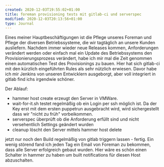 ```yaml
---
created: 2020-12-03T19:55:02+01:00
title: foreman provisioning tests mit gitlab-ci und serverspec
modified: 2020-12-03T20:13:56+01:00
type: Journal
---
```


Eines meiner Hauptbeschäftigungen ist die Pflege unseres Foreman und Pflege der diversen Betriebssysteme, die wir tagtäglich an unsere Kunden ausliefern. Nachdem immer wieder neue Releases kommen, Anforderungen verändert werden oder einfach mal ein Update des Betriebssystems den Provisionierungsprozess verändert, habe ich mir mal die Zeit genommen einen automatischen Test des Provisionings zu bauen. Hier hat sich gitlab-ci mit den kürzlich eingeführten Rules als sehr nützlich erwiesen. Davor habe ich mir Jenkins von unseren Entwicklern ausgeborgt, aber voll integriert in gitlab find ichs irgendwie schöner.

Der Ablauf:
  - hammer host create erzeugt den Server in VMWare.
  - wait-for-it.sh testet regelmäßig ob ein Login per ssh möglich ist. Da der Key erst mit dem ersten puppetrun ausgebracht wird, wird sichergestellt dass wir "nicht zu früh" vorbeikommen.
  - serverspec überprüft ob die Anforderung erfüllt sind und nicht versehentlich Settings geändert wurden
  - cleanup löscht den Server mittels hammer host delete

jetzt nur noch den Build regelmäßig von gitlab triggern lassen - fertig. 
Ein wenig störend fand ich jeden Tag ein Email von Foreman zu bekommen, dass alle Server erfolgreich gebaut wurden. Hier wäre es schön einen Schalter in hammer zu haben um built notifications für diesen Host abzuschalten.